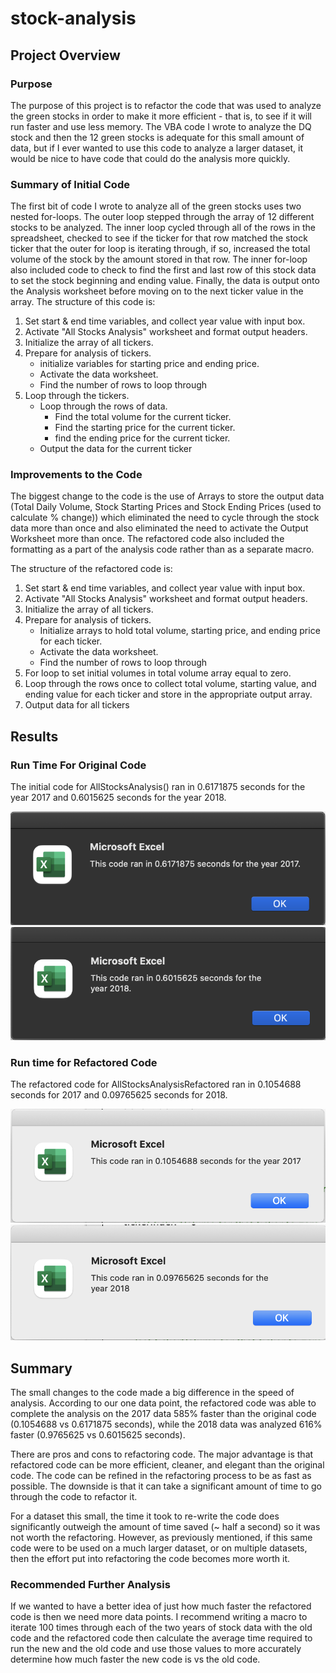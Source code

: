 # stock-analysis

## Project Overview

### Purpose
The purpose of this project is to refactor the code that was used to analyze the green stocks in order to make it more efficient - that is, to see if it will run faster and use less memory. The VBA code I wrote to analyze the DQ stock and then the 12 green stocks is adequate for this small amount of data, but if I ever wanted to use this code to analyze a larger dataset, it would be nice to have code that could do the analysis more quickly.

### Summary of Initial Code
The first bit of code I wrote to analyze all of the green stocks uses two nested for-loops. The outer loop stepped through the array of 12 different stocks to be analyzed. The inner loop cycled through all of the rows in the spreadsheet, checked to see if the ticker for that row matched the stock ticker that the outer for loop is iterating through, if so, increased the total volume of the stock by the amount stored in that row. The inner for-loop also included code to check to find the first and last row of this stock data to set the stock beginning and ending value. Finally, the data is output onto the Analysis worksheet before moving on to the next ticker value in the array. The structure of this code is:

1. Set start & end time variables, and collect year value with input box.  
2. Activate "All Stocks Analysis" worksheet and format output headers. 
3. Initialize the array of all tickers. 
4. Prepare for analysis of tickers.  
   - initialize variables for starting price and ending price.  
   - Activate the data worksheet.  
   - Find the number of rows to loop through
5. Loop through the tickers.  
   - Loop through the rows of data.  
        * Find the total volume for the current ticker.   
        * Find the starting price for the current ticker.  
        * find the ending price for the current ticker.  
   - Output the data for the current ticker

### Improvements to the Code
The biggest change to the code is the use of Arrays to store the output data (Total Daily Volume, Stock Starting Prices and Stock Ending Prices (used to calculate % change)) which eliminated the need to cycle through the stock data more than once and also eliminated the need to activate the Output Worksheet more than once. The refactored code also included the formatting as a part of the analysis code rather than as a separate macro.

The structure of the refactored code is:  
1. Set start & end time variables, and collect year value with input box.  
2. Activate "All Stocks Analysis" worksheet and format output headers. 
3. Initialize the array of all tickers.  
4. Prepare for analysis of tickers.  
   - Initialize arrays to hold total volume, starting price, and ending price for each ticker.   
   - Activate the data worksheet.   
   - Find the number of rows to loop through
5. For loop to set initial volumes in total volume array equal to zero.
6. Loop through the rows once to collect total volume, starting value, and ending value for each ticker and store in the appropriate output array.
7. Output data for all tickers

## Results

### Run Time For Original Code
The initial code for AllStocksAnalysis() ran in 0.6171875 seconds for the year 2017 and 0.6015625 seconds for the year 2018.

![AllStocksAnalysis_Run_Time_2017](All_Stocks_Analysis_2017.png)
![AllStocksAnalysis_Run_Time_2018](All_Stocks_Analysis_2018.png)

### Run time for Refactored Code
The refactored code for AllStocksAnalysisRefactored ran in 0.1054688 seconds for 2017 and 0.09765625 seconds for 2018.

![AllStocksAnalysisRefactored_Run_Time_2017](VBA_Challenge_2017.png)
![AllStocksAnalysisRefactored_Run_Time_2018](VBA_Challenge_2018.png)

## Summary

The small changes to the code made a big difference in the speed of analysis. According to our one data point, the refactored code was able to complete the analysis on the 2017 data 585% faster than the original code (0.1054688 vs 0.6171875 seconds), while the 2018 data was analyzed 616% faster (0.9765625 vs 0.6015625 seconds).

There are pros and cons to refactoring code. The major advantage is that refactored code can be more efficient, cleaner, and elegant than the original code. The code can be refined in the refactoring process to be as fast as possible. The downside is that it can take a significant amount of time to go through the code to refactor it. 

For a dataset this small, the time it took to re-write the code does significantly outweigh the amount of time saved (~ half a second) so it was not worth the refactoring. However, as previously mentioned, if this same code were to be used on a much larger dataset, or on multiple datasets, then the effort put into refactoring the code becomes more worth it.

### Recommended Further Analysis
If we wanted to have a better idea of just how much faster the refactored code is then we need more data points. I recommend writing a macro to iterate 100 times through each of the two years of stock data with the old code and the refactored code then calculate the average time required to run the new and the old code and use those values to more accurately determine how much faster the new code is vs the old code. 
